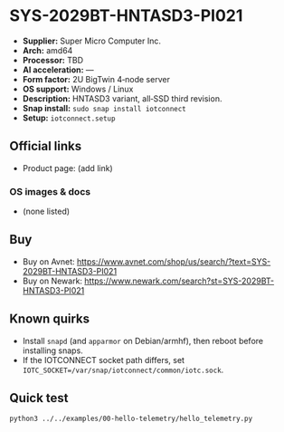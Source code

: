 # SYS-2029BT-HNTASD3-PI021

- **Supplier:** Super Micro Computer  Inc.
- **Arch:** amd64
- **Processor:** TBD
- **AI acceleration:** —
- **Form factor:** 2U BigTwin 4‑node server
- **OS support:** Windows / Linux
- **Description:** HNTASD3 variant, all‑SSD third revision.
- **Snap install:** `sudo snap install iotconnect`
- **Setup:** `iotconnect.setup`

## Official links
- Product page: (add link)

### OS images & docs
- (none listed)

## Buy
- Buy on Avnet: https://www.avnet.com/shop/us/search/?text=SYS-2029BT-HNTASD3-PI021
- Buy on Newark: https://www.newark.com/search?st=SYS-2029BT-HNTASD3-PI021

## Known quirks
- Install `snapd` (and `apparmor` on Debian/armhf), then reboot before installing snaps.
- If the IOTCONNECT socket path differs, set `IOTC_SOCKET=/var/snap/iotconnect/common/iotc.sock`.

## Quick test
```bash
python3 ../../examples/00-hello-telemetry/hello_telemetry.py
```
